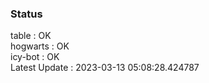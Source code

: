 ### Status


table : OK  
hogwarts : OK  
icy-bot : OK  
Latest Update : 2023-03-13 05:08:28.424787
